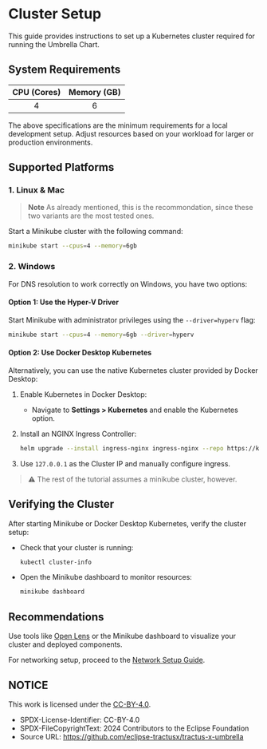 # Cluster Setup

This guide provides instructions to set up a Kubernetes cluster required for running the Umbrella Chart.

## System Requirements

| CPU (Cores) | Memory (GB) |
| :----------:| :----------:|
|      4      |      6      |

The above specifications are the minimum requirements for a local development setup. Adjust resources based on your workload for larger or production environments.

## Supported Platforms

### 1. Linux & Mac

> **Note**
> As already mentioned, this is the recommondation, since these two variants are the most tested ones.

Start a Minikube cluster with the following command:
```bash
minikube start --cpus=4 --memory=6gb
```

### 2. Windows

For DNS resolution to work correctly on Windows, you have two options:

#### Option 1: Use the Hyper-V Driver

Start Minikube with administrator privileges using the `--driver=hyperv` flag:
```bash
minikube start --cpus=4 --memory=6gb --driver=hyperv
```

#### Option 2: Use Docker Desktop Kubernetes

Alternatively, you can use the native Kubernetes cluster provided by Docker Desktop:

1. Enable Kubernetes in Docker Desktop:
    - Navigate to **Settings > Kubernetes** and enable the Kubernetes option.

2. Install an NGINX Ingress Controller:
   ```bash
   helm upgrade --install ingress-nginx ingress-nginx --repo https://kubernetes.github.io/ingress-nginx --namespace ingress-nginx --create-namespace
   ```

3. Use `127.0.0.1` as the Cluster IP and manually configure ingress.

> :warning: The rest of the tutorial assumes a minikube cluster, however.

## Verifying the Cluster

After starting Minikube or Docker Desktop Kubernetes, verify the cluster setup:

- Check that your cluster is running:
  ```bash
  kubectl cluster-info
  ```

- Open the Minikube dashboard to monitor resources:
  ```bash
  minikube dashboard
  ```

## Recommendations

Use tools like [Open Lens](https://k8slens.dev/) or the Minikube dashboard to visualize your cluster and deployed components.

For networking setup, proceed to the [Network Setup Guide](../network/setup).

## NOTICE

This work is licensed under the [CC-BY-4.0](https://creativecommons.org/licenses/by/4.0/legalcode).

* SPDX-License-Identifier: CC-BY-4.0
* SPDX-FileCopyrightText: 2024 Contributors to the Eclipse Foundation
* Source URL: <https://github.com/eclipse-tractusx/tractus-x-umbrella>

